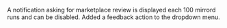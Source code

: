 A notification asking for marketplace review is displayed each 100 mirrord runs and can be disabled.
Added a feedback action to the dropdown menu.
